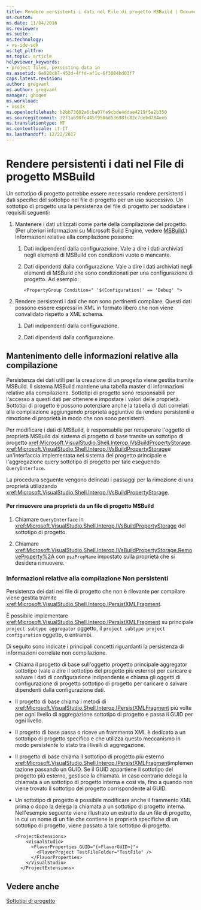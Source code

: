 ```yaml
---
title: Rendere persistenti i dati nel File di progetto MSBuild | Documenti Microsoft
ms.custom: 
ms.date: 11/04/2016
ms.reviewer: 
ms.suite: 
ms.technology:
- vs-ide-sdk
ms.tgt_pltfrm: 
ms.topic: article
helpviewer_keywords:
- project files, persisting data in
ms.assetid: 6a920cb7-453d-4ffd-af1c-6f3084bd03f7
caps.latest.revision: 
author: gregvanl
ms.author: gregvanl
manager: ghogen
ms.workload:
- vssdk
ms.openlocfilehash: b2bb73602a6cba07fe9cbde4ddae4219f5a2b350
ms.sourcegitcommit: 32f1a690fc445f9586d53698fc82c7debd784eeb
ms.translationtype: MT
ms.contentlocale: it-IT
ms.lasthandoff: 12/22/2017
---
```

# <a name="persisting-data-in-the-msbuild-project-file"></a>Rendere persistenti i dati nel File di progetto MSBuild
Un sottotipo di progetto potrebbe essere necessario rendere persistenti i dati specifici del sottotipo nel file di progetto per un uso successivo. Un sottotipo di progetto usa la persistenza del file di progetto per soddisfare i requisiti seguenti:  
  
1.  Mantenere i dati utilizzati come parte della compilazione del progetto. (Per ulteriori informazioni su Microsoft Build Engine, vedere [MSBuild](../../msbuild/msbuild.md).) Informazioni relative alla compilazione possono:  
  
    1.  Dati indipendenti dalla configurazione. Vale a dire i dati archiviati negli elementi di MSBuild con condizioni vuote o mancante.  
  
    2.  Dati dipendenti dalla configurazione. Vale a dire i dati archiviati negli elementi di MSBuild che sono condizionati per una configurazione di progetto. Ad esempio:  
  
        ```  
        <PropertyGroup Condition=" '$(Configuration)' == 'Debug' ">  
        ```  
  
2.  Rendere persistenti i dati che non sono pertinenti compilare. Questi dati possono essere espressi in XML in formato libero che non viene convalidato rispetto a XML schema.  
  
    1.  Dati indipendenti dalla configurazione.  
  
    2.  Dati dipendenti dalla configurazione.  
  
## <a name="persisting-build-related-information"></a>Mantenimento delle informazioni relative alla compilazione  
 Persistenza dei dati utili per la creazione di un progetto viene gestita tramite MSBuild. Il sistema MSBuild mantiene una tabella master di informazioni relative alla compilazione. Sottotipi di progetto sono responsabili per l'accesso a questi dati per ottenere e impostare i valori delle proprietà. Sottotipi di progetto è possono potenziare anche la tabella di dati correlati alla compilazione aggiungendo proprietà aggiuntive da rendere persistenti e rimozione di proprietà in modo che non sono persistenti.  
  
 Per modificare i dati di MSBuild, è responsabile per recuperare l'oggetto di proprietà MSBuild dal sistema di progetto di base tramite un sottotipo di progetto <xref:Microsoft.VisualStudio.Shell.Interop.IVsBuildPropertyStorage>. <xref:Microsoft.VisualStudio.Shell.Interop.IVsBuildPropertyStorage>è un'interfaccia implementata nel sistema del progetto principale e l'aggregazione query sottotipo di progetto per tale eseguendo `QueryInterface`.  
  
 La procedura seguente vengono delineati i passaggi per la rimozione di una proprietà utilizzando <xref:Microsoft.VisualStudio.Shell.Interop.IVsBuildPropertyStorage>.  
  
#### <a name="to-remove-a-property-from-an-msbuild-project-file"></a>Per rimuovere una proprietà da un file di progetto MSBuild  
  
1.  Chiamare `QueryInterface` in <xref:Microsoft.VisualStudio.Shell.Interop.IVsBuildPropertyStorage> del sottotipo di progetto.  
  
2.  Chiamare <xref:Microsoft.VisualStudio.Shell.Interop.IVsBuildPropertyStorage.RemoveProperty%2A> con `pszPropName` impostato sulla proprietà che si desidera rimuovere.  
  
### <a name="persisting-non-build-related-information"></a>Informazioni relative alla compilazione Non persistenti  
 Persistenza dei dati nei file di progetto che non è rilevante per compilare viene gestita tramite <xref:Microsoft.VisualStudio.Shell.Interop.IPersistXMLFragment>.  
  
 È possibile implementare <xref:Microsoft.VisualStudio.Shell.Interop.IPersistXMLFragment> su principale `project subtype aggregator` oggetto, il `project subtype project configuration` oggetto, o entrambi.  
  
 Di seguito sono indicate i principali concetti riguardanti la persistenza di informazioni correlate non compilazione.  
  
-   Chiama il progetto di base sull'oggetto progetto principale aggregator sottotipo (vale a dire il sottotipo del progetto più esterno) per caricare e salvare i dati di configurazione indipendente e chiama gli oggetti di configurazione di progetto sottotipo di progetto per caricare o salvare dipendenti dalla configurazione dati.  
  
-   Il progetto di base chiama i metodi di <xref:Microsoft.VisualStudio.Shell.Interop.IPersistXMLFragment> più volte per ogni livello di aggregazione sottotipo di progetto e passa il GUID per ogni livello.  
  
-   Il progetto di base passa o riceve un frammento XML è dedicato a un sottotipo di progetto specifico e che utilizza questo meccanismo in modo persistente lo stato tra i livelli di aggregazione.  
  
-   Il progetto di base chiama il sottotipo di progetto più esterno <xref:Microsoft.VisualStudio.Shell.Interop.IPersistXMLFragment>implementazione passando un GUID. Se il GUID appartiene il sottotipo del progetto più esterno, gestisce la chiamata. in caso contrario delega la chiamata a un sottotipo di progetto interna e così via, fino a quando non viene trovato il sottotipo del progetto corrispondente al GUID.  
  
-   Un sottotipo di progetto è possibile modificare anche il frammento XML prima o dopo la delega la chiamata a un sottotipo di progetto interna. Nell'esempio seguente viene illustrato un estratto da un file di progetto, in cui un nome di un file che contiene le proprietà specifiche di un sottotipo di progetto, viene passato a tale sottotipo di progetto.  
  
    ```  
    <ProjectExtensions>  
        <VisualStudio>  
          <FlavorProperties GUID="{<FlavorGUID>}">  
            <FlavorProject TestFileFolder="TestFile" />  
          </FlavorProperties>  
        </VisualStudio>  
      </ProjectExtensions>  
    ```  
  
## <a name="see-also"></a>Vedere anche  
 [Sottotipi di progetto](../../extensibility/internals/project-subtypes.md)